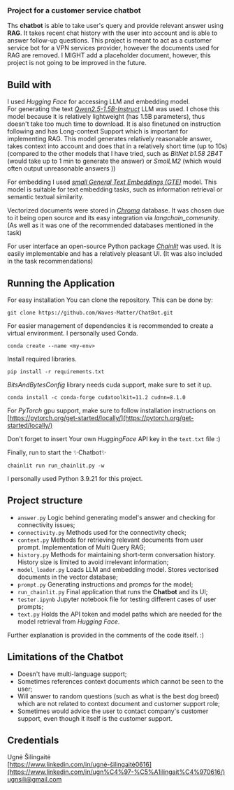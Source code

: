 ### Project for a customer service chatbot

Ths **chatbot** is able to take user's query and provide relevant answer using **RAG**. 
It takes recent chat history with the user into account and is able to answer follow-up questions.
This project is meant to act as a customer service bot for a VPN services provider, however the documents used for RAG are removed.
I MIGHT add a placeholder document, however, this project is not going to be improved in the future.

## Build with

I used _Hugging Face_ for accessing LLM and embedding model. <br />
For generating the text _[Qwen2.5-1.5B-Instruct](https://huggingface.co/Qwen/Qwen2.5-1.5B-Instruct)_ LLM was used. 
I chose this model because it is relatively lightweight (has 1.5B parameters), thus doesn't take too much time to download. 
It is also finetuned on instruction following and has Long-context Support which is important for implementing RAG.
This model generates relatively reasonable answer, takes context into account and does that in a relatively short time (up to 10s)
(compared to the other models that I have tried, such as _BitNet b1.58 2B4T_ (would take up to 1 min to generate the answer) or _SmolLM2_ (which would often output unreasonable answers ))

For embedding I used _[small General Text Embeddings (GTE)](https://huggingface.co/thenlper/gte-small)_ model.
This model is suitable for text embedding tasks, such as  information retrieval or semantic textual similarity.

Vectorized documents were stored in _[Chroma](https://www.trychroma.com/)_ database.
It was chosen due to it being open source and its easy integration via _langchain_community_. 
(As well as it was one of the recommended databases mentioned in the task)

For user interface an open-source Python package _[Chainlit](https://docs.chainlit.io/get-started/overview)_ was used.
It is easily implementable and has a relatively pleasant UI.
(It was also included in the task recommendations)

## Running the Application

For easy installation You can clone the repository. This can be done by:
```
git clone https://github.com/Waves-Matter/ChatBot.git
```

For easier management of dependencies it is recommended to create a virtual environment. 
I personally used Conda. 
```
conda create --name <my-env>
```

Install required libraries.
```
pip install -r requirements.txt
```

_BitsAndBytesConfig_ library needs cuda support, make sure to set it up.
```
conda install -c conda-forge cudatoolkit=11.2 cudnn=8.1.0
```

For _PyTorch_ gpu support, make sure to follow installation instructions on [https://pytorch.org/get-started/locally/](https://pytorch.org/get-started/locally/)

Don't forget to insert Your own _HuggingFace_ API key in the `text.txt` file :)

Finally, run to start the ✨Chatbot✨ 
```
chainlit run run_chainlit.py -w     
```
I personally used Python 3.9.21 for this project.

## Project structure

- `answer.py` Logic behind generating model's answer and checking for connectivity issues;
- `connectivity.py` Methods used for the connectivity check;
- `context.py` Methods for retrieving relevant documents from user prompt. Implementation of Multi Query RAG;
- `history.py` Methods for maintaining short-term conversation history. History size is limited to avoid irrelevant information;
- `model_loader.py` Loads LLM and embedding model. Stores vectorised documents in the vector database;
- `prompt.py` Generating instructions and promps for the model;
- `run_chainlit.py` Final application that runs the **Chatbot** and its UI;
- `tester.ipynb` Jupyter notebook file for testing different cases of user prompts;
- `text.py` Holds the API token and model paths which are needed for the model retrieval from _Hugging Face_.

Further explanation is provided in the comments of the code itself. :)

## Limitations of the Chatbot

- Doesn't have multi-language support;
- Sometimes references context documents which cannot be seen to the user;
- Will answer to random questions (such as what is the best dog breed) which are not related to context document and customer support role;
- Sometimes would advice the user to contact company's customer support, even though it itself is the customer support.

## Credentials
Ugnė Šilingaitė <br />
[https://www.linkedin.com/in/ugnė-šilingaitė0616](https://www.linkedin.com/in/ugn%C4%97-%C5%A1ilingait%C4%970616/) <br />
ugnsili@gmail.com <br />






